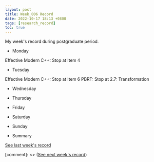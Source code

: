 ```yaml
---
layout: post
title: Week_006 Record
date: 2022-10-17 18:13 +0800
tags: [research_record]
toc: true
---
```


My  week's record during postgraduate period.
- Monday

Effective Modern C++: Stop at Item 4

- Tuesday

Effective Modern C++: Stop at Item 6
PBRT: Stop at 2.7: Transformation

- Wednesday

- Thursday

- Friday

- Saturday

- Sunday

- Summary

[See last week's record](https://zhengtongdu.github.io/2022/10/10/Week_005_Record/)

[comment]: <> ([See next week's record](https://zhengtongdu.github.io/2022/0//Week__Record/))
